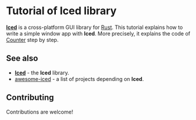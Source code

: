 # Tutorial of Iced library

[**Iced**](https://iced.rs/) is a cross-platform GUI library for [Rust](https://www.rust-lang.org/).
This tutorial explains how to write a simple window app with **Iced**.
More precisely, it explains the code of [Counter](https://github.com/iced-rs/iced/tree/master/examples/counter) step by step.

## See also

* [**Iced**](https://github.com/iced-rs/iced) - the **Iced** library.
* [awesome-iced](https://github.com/iced-rs/awesome-iced) - a list of projects depending on **Iced**.

## Contributing

Contributions are welcome!
